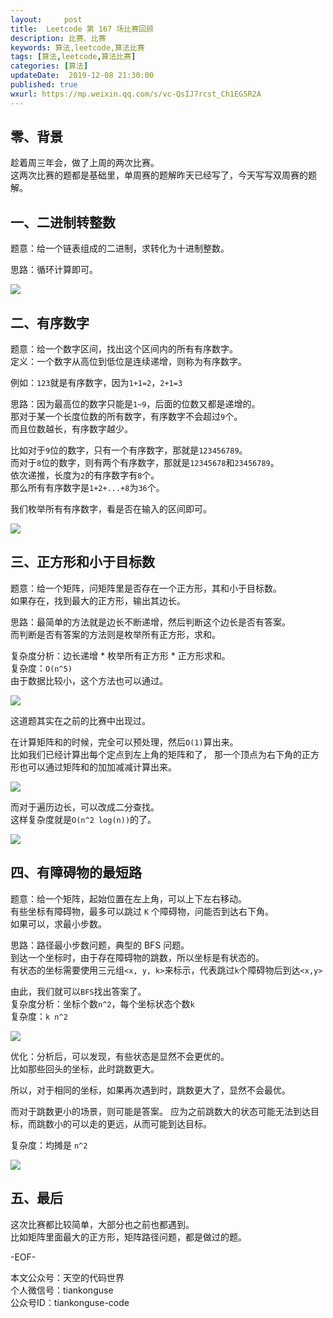 ```yaml
---   
layout:     post  
title:  Leetcode 第 167 场比赛回顾 
description: 比赛、比赛  
keywords: 算法,leetcode,算法比赛  
tags: [算法,leetcode,算法比赛]    
categories: [算法]  
updateDate:  2019-12-08 21:30:00  
published: true  
wxurl: https://mp.weixin.qq.com/s/vc-QsIJ7rcst_Ch1EG5R2A  
---  
```



## 零、背景  


趁着周三年会，做了上周的两次比赛。  
这两次比赛的题都是基础里，单周赛的题解昨天已经写了，今天写写双周赛的题解。  


## 一、二进制转整数  


题意：给一个链表组成的二进制，求转化为十进制整数。  


思路：循环计算即可。  


![](https://res2019.tiankonguse.com/images/2019/12/19/001.png)  


## 二、有序数字  


题意：给一个数字区间，找出这个区间内的所有有序数字。  
定义：一个数字从高位到低位是连续递增，则称为有序数字。  


例如：`123`就是有序数字，因为`1+1=2`，`2+1=3`  


思路：因为最高位的数字只能是`1~9`，后面的位数又都是递增的。  
那对于某一个长度位数的所有数字，有序数字不会超过`9`个。  
而且位数越长，有序数字越少。  


比如对于`9`位的数字，只有一个有序数字，那就是`123456789`。  
而对于`8`位的数字，则有两个有序数字，那就是`12345678`和`23456789`。  
依次递推，长度为`2`的有序数字有`8`个。  
那么所有有序数字是`1+2+...+8`为`36`个。  


我们枚举所有有序数字，看是否在输入的区间即可。  


![](https://res2019.tiankonguse.com/images/2019/12/19/002.png)  


## 三、正方形和小于目标数


题意：给一个矩阵，问矩阵里是否存在一个正方形，其和小于目标数。  
如果存在，找到最大的正方形，输出其边长。  


思路：最简单的方法就是边长不断递增，然后判断这个边长是否有答案。  
而判断是否有答案的方法则是枚举所有正方形，求和。  


复杂度分析：边长递增 * 枚举所有正方形 * 正方形求和。  
复杂度：`O(n^5)`  
由于数据比较小，这个方法也可以通过。  


![](https://res2019.tiankonguse.com/images/2019/12/19/003.png)  


这道题其实在之前的比赛中出现过。  


在计算矩阵和的时候，完全可以预处理，然后`O(1)`算出来。  
比如我们已经计算出每个定点到左上角的矩阵和了， 那一个顶点为右下角的正方形也可以通过矩阵和的加加减减计算出来。  


![](https://res2019.tiankonguse.com/images/2019/12/19/004.png)  


而对于遍历边长，可以改成二分查找。  
这样复杂度就是`O(n^2 log(n))`的了。  


![](https://res2019.tiankonguse.com/images/2019/12/19/005.png)  


## 四、有障碍物的最短路  


题意：给一个矩阵，起始位置在左上角，可以上下左右移动。  
有些坐标有障碍物，最多可以跳过 `K` 个障碍物，问能否到达右下角。  
如果可以，求最小步数。  


思路：路径最小步数问题，典型的 BFS 问题。  
到达一个坐标时，由于存在障碍物的跳数，所以坐标是有状态的。  
有状态的坐标需要使用三元组`<x, y, k>`来标示，代表跳过`k`个障碍物后到达`<x,y>`  


由此，我们就可以`BFS`找出答案了。  
复杂度分析：坐标个数`n^2`，每个坐标状态个数`k`  
复杂度：`k n^2`  


![](https://res2019.tiankonguse.com/images/2019/12/19/006.png)  


优化：分析后，可以发现，有些状态是显然不会更优的。  
比如那些回头的坐标，此时跳数更大。  


所以，对于相同的坐标，如果再次遇到时，跳数更大了，显然不会最优。  


而对于跳数更小的场景，则可能是答案。
应为之前跳数大的状态可能无法到达目标，而跳数小的可以走的更远，从而可能到达目标。  


复杂度：均摊是 `n^2`    


![](https://res2019.tiankonguse.com/images/2019/12/19/007.png)  


## 五、最后  


这次比赛都比较简单，大部分也之前也都遇到。  
比如矩阵里面最大的正方形，矩阵路径问题，都是做过的题。  



-EOF-  


本文公众号：天空的代码世界  
个人微信号：tiankonguse  
公众号ID：tiankonguse-code  
  

